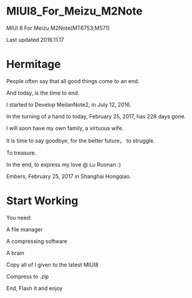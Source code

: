 # MIUI8_For_Meizu_M2Note
MIUI 8 For Meizu M2Note(MT6753;M571)

Last updated 2016.11.17

# Hermitage

People often say that all good things come to an end.

And today, is the time to end.

I started to Develop MeilanNote2, in July 12, 2016.

In the turning of a hand to today, February 25, 2017, has 228 days gone.

I will soon have my own family, a virtuous wife.

It is time to say goodbye, for the better future， to struggle.

To treasure.

In the end, to express my love @ Lu Ruonan :)

Embers, February 25, 2017 in Shanghai Hongqiao.

# Start Working

You need:

A file manager

A compressing software

A brain

Copy all of I given to the latest MIUI8

Compress to .zip

End, Flash it and enjoy
